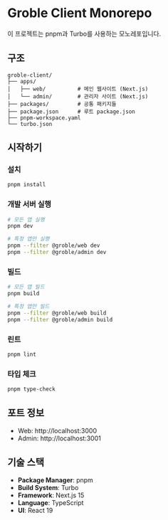 # Groble Client Monorepo

이 프로젝트는 pnpm과 Turbo를 사용하는 모노레포입니다.

## 구조

```
groble-client/
├── apps/
│   ├── web/          # 메인 웹사이트 (Next.js)
│   └── admin/        # 관리자 사이트 (Next.js)
├── packages/         # 공통 패키지들
├── package.json      # 루트 package.json
├── pnpm-workspace.yaml
└── turbo.json
```

## 시작하기

### 설치

```bash
pnpm install
```

### 개발 서버 실행

```bash
# 모든 앱 실행
pnpm dev

# 특정 앱만 실행
pnpm --filter @groble/web dev
pnpm --filter @groble/admin dev
```

### 빌드

```bash
# 모든 앱 빌드
pnpm build

# 특정 앱만 빌드
pnpm --filter @groble/web build
pnpm --filter @groble/admin build
```

### 린트

```bash
pnpm lint
```

### 타입 체크

```bash
pnpm type-check
```

## 포트 정보

- Web: http://localhost:3000
- Admin: http://localhost:3001

## 기술 스택

- **Package Manager**: pnpm
- **Build System**: Turbo
- **Framework**: Next.js 15
- **Language**: TypeScript
- **UI**: React 19 